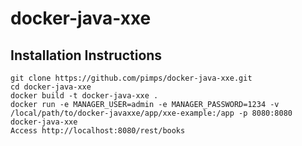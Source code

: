 
# docker-java-xxe
## Installation Instructions

```
git clone https://github.com/pimps/docker-java-xxe.git
cd docker-java-xxe
docker build -t docker-java-xxe .
docker run -e MANAGER_USER=admin -e MANAGER_PASSWORD=1234 -v /local/path/to/docker-javaxxe/app/xxe-example:/app -p 8080:8080 docker-java-xxe
Access http://localhost:8080/rest/books
```
